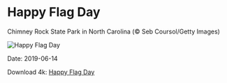 # Happy Flag Day

Chimney Rock State Park in North Carolina (© Seb Coursol/Getty Images)

![Happy Flag Day](https://bing.com/th?id=OHR.ChimneyRock_EN-US4423988302_UHD.jpg&rf=LaDigue_UHD.jpg&pid=hp&w=1024&h=576)

Date: 2019-06-14

Download 4k: [Happy Flag Day](https://bing.com/th?id=OHR.ChimneyRock_EN-US4423988302_UHD.jpg&rf=LaDigue_UHD.jpg&pid=hp&w=3840&h=2160)

